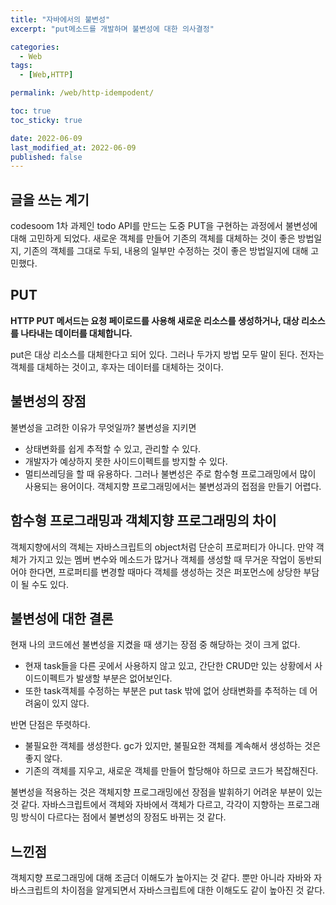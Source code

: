 ```yaml
---
title: "자바에서의 불변성"
excerpt: "put메소드를 개발하며 불변성에 대한 의사결정"

categories:
  - Web
tags:
  - [Web,HTTP]

permalink: /web/http-idempodent/

toc: true
toc_sticky: true

date: 2022-06-09
last_modified_at: 2022-06-09
published: false
---
```


## 글을 쓰는 계기
codesoom 1차 과제인 todo API를 만드는 도중 PUT을 구현하는 과정에서 불변성에 대해 고민하게 되었다. 새로운 객체를 만들어 기존의 객체를 대체하는 것이 좋은 방법일지, 기존의 객체를 그대로 두되, 내용의 일부만 수정하는 것이 좋은 방법일지에 대해 고민했다. 

## PUT
**HTTP PUT 메서드는 요청 페이로드를 사용해 새로운 리소스를 생성하거나, 대상 리소스를 나타내는 데이터를 대체합니다.**

put은 대상 리소스를 대체한다고 되어 있다. 그러나 두가지 방법 모두 말이 된다. 전자는 객체를 대체하는 것이고, 후자는 데이터를 대체하는 것이다. 

## 불변성의 장점
불변성을 고려한 이유가 무엇일까? 불변성을 지키면
 - 상태변화를 쉽게 추적할 수 있고, 관리할 수 있다. 
- 개발자가 예상하지 못한 사이드이펙트를 방지할 수 있다. 
- 멀티쓰레딩을 할 때 유용하다. 
그러나 불변성은 주로 함수형 프로그래밍에서 많이 사용되는 용어이다. 객체지향 프로그래밍에서는 불변성과의 접점을 만들기 어렵다. 

## 함수형 프로그래밍과 객체지향 프로그래밍의 차이

객체지향에서의 객체는 자바스크립트의 object처럼 단순히 프로퍼티가 아니다. 만약 객체가 가지고 있는 멤버 변수와 메소드가 많거나 객체를 생성할 때 무거운 작업이 동반되어야 한다면, 프로퍼티를 변경할 때마다 객체를 생성하는 것은 퍼포먼스에 상당한 부담이 될 수도 있다. 

## 불변성에 대한 결론

현재 나의 코드에선 불변성을 지켰을 때 생기는 장점 중 해당하는 것이 크게 없다. 
- 현재 task들을 다른 곳에서 사용하지 않고 있고, 간단한 CRUD만 있는 상황에서 사이드이펙트가 발생할 부분은 없어보인다.
- 또한 task객체를 수정하는 부분은 put task 밖에 없어 상태변화를 추적하는 데 어려움이 있지 않다. 

반면 단점은 뚜렷하다.
- 불필요한 객체를 생성한다. gc가 있지만, 불필요한 객체를 계속해서 생성하는 것은 좋지 않다.
- 기존의 객체를 지우고, 새로운 객체를 만들어 할당해야 하므로 코드가 복잡해진다. 

불변성을 적용하는 것은 객체지향 프로그래밍에선 장점을 발휘하기 어려운 부분이 있는 것 같다. 자바스크립트에서 객체와 자바에서 객체가 다르고, 각각이 지향하는 프로그래밍 방식이 다르다는 점에서 불변성의 장점도 바뀌는 것 같다.

## 느낀점
 객체지향 프로그래밍에 대해 조금더 이해도가 높아지는 것 같다. 뿐만 아니라 자바와 자바스크립트의 차이점을 알게되면서 자바스크립트에 대한 이해도도 같이 높아진 것 같다.
